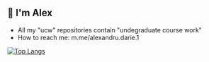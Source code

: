 ## 👋 I'm Alex

- All my "ucw" repositories contain "undegraduate course work"
- How to reach me: m.me/alexandru.darie.1 

[![Top Langs](https://github-readme-stats.vercel.app/api/top-langs/?username=alexdarie&exclude_repo=Toy-Language-ucw,931_AdascaliteiBodea,simple-micro-services-app,Socket-Spring-MicroService-App,MPP-Web-Application&langs_count=9)](https://github.com/anuraghazra/github-readme-stats)
